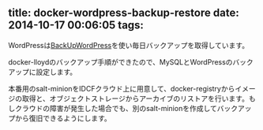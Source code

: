 title: docker-wordpress-backup-restore
date: 2014-10-17 00:06:05
tags:
---

WordPressは[BackUpWordPress](https://wordpress.org/plugins/backupwordpress/)を使い毎日バックアップを取得しています。

docker-lloydのバックアップ手順ができたので、MySQLとWordPressのバックアップに設定します。

本番用のsalt-minionをIDCFクラウド上に用意して、docker-registryからイメージの取得と、オブジェクトストレージからアーカイブのリストアを行います。もしクラウドの障害が発生した場合でも、別のsalt-minionを作成してバックアップから復旧できるようにします。


